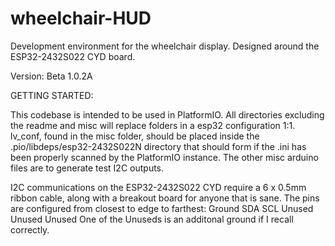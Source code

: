 # wheelchair-HUD
Development environment for the wheelchair display. Designed around the ESP32-2432S022 CYD board.

Version: Beta 1.0.2A

GETTING STARTED:

This codebase is intended to be used in PlatformIO. All directories excluding the readme and misc will replace
folders in a esp32 configuration 1:1. 
lv_conf, found in the misc folder, should be placed inside the .pio/libdeps/esp32-2432S022N directory that should form
if the .ini has been properly scanned by the PlatformIO instance.
The other misc arduino files are to generate test I2C outputs.

I2C communications on the ESP32-2432S022 CYD require a 6 x 0.5mm ribbon cable, along with a breakout board for anyone that is sane.
The pins are configured from closest to edge to farthest:
Ground
SDA
SCL
Unused
Unused
Unused
One of the Unuseds is an additonal ground if I recall correctly.
